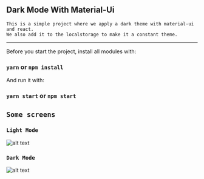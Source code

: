 ## Dark Mode With Material-Ui
```
This is a simple project where we apply a dark theme with material-ui and react. 
We also add it to the localstorage to make it a constant theme.
```
---

Before you start the project, install all modules with:

### `yarn` or `npm install`

And run it with:
### `yarn start` or `npm start`

## `Some screens`

### `Light Mode`
![alt text](https://res.cloudinary.com/leettuch/image/upload/v1596071276/darkMode/lightTheme_l2zneh.png)
### `Dark Mode`
![alt text](https://res.cloudinary.com/leettuch/image/upload/v1596071299/darkMode/darkTheme_onukgd.png)